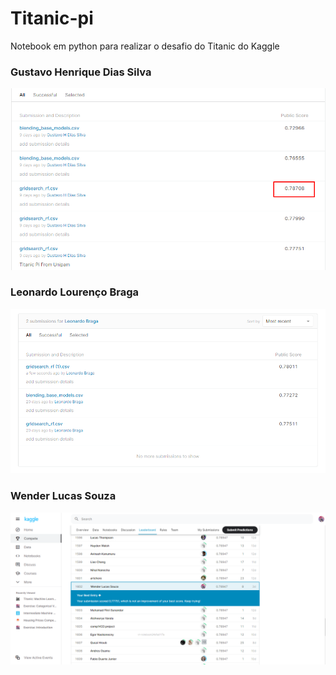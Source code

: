 # Titanic-pi
Notebook em python para realizar o desafio do Titanic do Kaggle

### Gustavo Henrique Dias Silva

![Gustavo Kaggle](gustavo/gustavo_kaggle.png)

### Leonardo Lourenço Braga

![Leonardo Kaggle](leonardo/leonardo_kaggle.png)

### Wender Lucas Souza

![Wender - Leaderboard](wender/kaggle.png)
